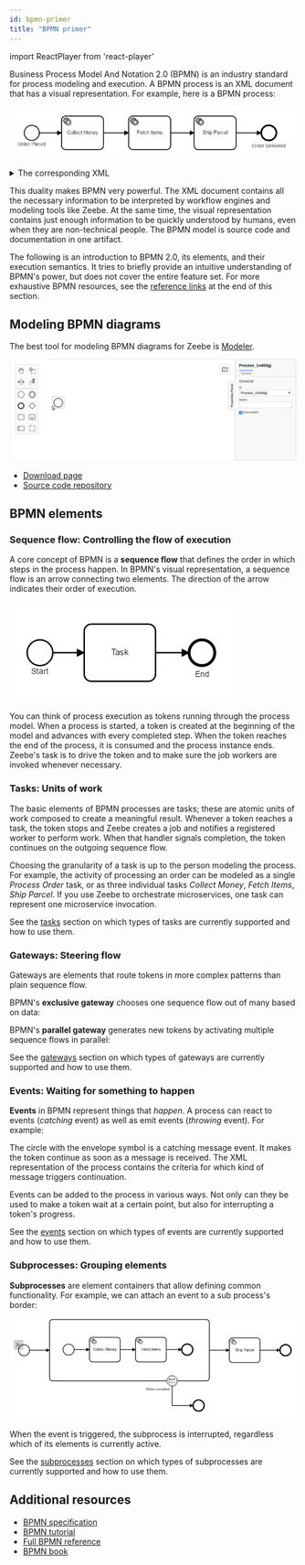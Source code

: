 ```yaml
---
id: bpmn-primer
title: "BPMN primer"
---
```


import ReactPlayer from 'react-player'

Business Process Model And Notation 2.0 (BPMN) is an industry standard for process modeling and execution. A BPMN process is an XML document that has a visual representation. For example, here is a BPMN process:

![process](assets/process.png)

<details>
  <summary>The corresponding XML</summary>
  <p>

```xml
<?xml version="1.0" encoding="UTF-8"?>
<bpmn:definitions xmlns:bpmn="http://www.omg.org/spec/BPMN/20100524/MODEL" xmlns:bpmndi="http://www.omg.org/spec/BPMN/20100524/DI" xmlns:di="http://www.omg.org/spec/DD/20100524/DI" xmlns:dc="http://www.omg.org/spec/DD/20100524/DC" xmlns:xsi="http://www.w3.org/2001/XMLSchema-instance" xmlns:zeebe="http://camunda.org/schema/zeebe/1.0" id="Definitions_1" targetNamespace="http://bpmn.io/schema/bpmn" exporter="Camunda Modeler" exporterVersion="0.1.0">
  <bpmn:process id="Process_1" isExecutable="true">
    <bpmn:startEvent id="StartEvent_1" name="Order Placed">
      <bpmn:outgoing>SequenceFlow_1bq1azi</bpmn:outgoing>
    </bpmn:startEvent>
    <bpmn:sequenceFlow id="SequenceFlow_1bq1azi" sourceRef="StartEvent_1" targetRef="Task_1f47b9v" />
    <bpmn:sequenceFlow id="SequenceFlow_09hqjpg" sourceRef="Task_1f47b9v" targetRef="Task_1109y9g" />
    <bpmn:sequenceFlow id="SequenceFlow_1ea1mpb" sourceRef="Task_1109y9g" targetRef="Task_00moy91" />
    <bpmn:endEvent id="EndEvent_0a27csw" name="Order Delivered">
      <bpmn:incoming>SequenceFlow_0ojoaqz</bpmn:incoming>
    </bpmn:endEvent>
    <bpmn:sequenceFlow id="SequenceFlow_0ojoaqz" sourceRef="Task_00moy91" targetRef="EndEvent_0a27csw" />
    <bpmn:serviceTask id="Task_1f47b9v" name="Collect Money">
      <bpmn:extensionElements>
        <zeebe:taskDefinition type="collect-money" retries="3" />
      </bpmn:extensionElements>
      <bpmn:incoming>SequenceFlow_1bq1azi</bpmn:incoming>
      <bpmn:outgoing>SequenceFlow_09hqjpg</bpmn:outgoing>
    </bpmn:serviceTask>
    <bpmn:serviceTask id="Task_1109y9g" name="Fetch Items">
      <bpmn:extensionElements>
        <zeebe:taskDefinition type="fetch-items" retries="3" />
      </bpmn:extensionElements>
      <bpmn:incoming>SequenceFlow_09hqjpg</bpmn:incoming>
      <bpmn:outgoing>SequenceFlow_1ea1mpb</bpmn:outgoing>
    </bpmn:serviceTask>
    <bpmn:serviceTask id="Task_00moy91" name="Ship Parcel">
      <bpmn:extensionElements>
        <zeebe:taskDefinition type="ship-parcel" retries="3" />
      </bpmn:extensionElements>
      <bpmn:incoming>SequenceFlow_1ea1mpb</bpmn:incoming>
      <bpmn:outgoing>SequenceFlow_0ojoaqz</bpmn:outgoing>
    </bpmn:serviceTask>
  </bpmn:process>
  <bpmndi:BPMNDiagram id="BPMNDiagram_1">
    <bpmndi:BPMNPlane id="BPMNPlane_1" bpmnElement="Process_1">
      <bpmndi:BPMNShape id="_BPMNShape_StartEvent_2" bpmnElement="StartEvent_1">
        <dc:Bounds x="191" y="102" width="36" height="36" />
        <bpmndi:BPMNLabel>
          <dc:Bounds x="175" y="138" width="68" height="12" />
        </bpmndi:BPMNLabel>
      </bpmndi:BPMNShape>
      <bpmndi:BPMNEdge id="SequenceFlow_1bq1azi_di" bpmnElement="SequenceFlow_1bq1azi">
        <di:waypoint xsi:type="dc:Point" x="227" y="120" />
        <di:waypoint xsi:type="dc:Point" x="280" y="120" />
        <bpmndi:BPMNLabel>
          <dc:Bounds x="253.5" y="99" width="0" height="12" />
        </bpmndi:BPMNLabel>
      </bpmndi:BPMNEdge>
      <bpmndi:BPMNEdge id="SequenceFlow_09hqjpg_di" bpmnElement="SequenceFlow_09hqjpg">
        <di:waypoint xsi:type="dc:Point" x="380" y="120" />
        <di:waypoint xsi:type="dc:Point" x="440" y="120" />
        <bpmndi:BPMNLabel>
          <dc:Bounds x="410" y="99" width="0" height="12" />
        </bpmndi:BPMNLabel>
      </bpmndi:BPMNEdge>
      <bpmndi:BPMNEdge id="SequenceFlow_1ea1mpb_di" bpmnElement="SequenceFlow_1ea1mpb">
        <di:waypoint xsi:type="dc:Point" x="540" y="120" />
        <di:waypoint xsi:type="dc:Point" x="596" y="120" />
        <bpmndi:BPMNLabel>
          <dc:Bounds x="568" y="99" width="0" height="12" />
        </bpmndi:BPMNLabel>
      </bpmndi:BPMNEdge>
      <bpmndi:BPMNShape id="EndEvent_0a27csw_di" bpmnElement="EndEvent_0a27csw">
        <dc:Bounds x="756" y="102" width="36" height="36" />
        <bpmndi:BPMNLabel>
          <dc:Bounds x="734" y="142" width="81" height="12" />
        </bpmndi:BPMNLabel>
      </bpmndi:BPMNShape>
      <bpmndi:BPMNEdge id="SequenceFlow_0ojoaqz_di" bpmnElement="SequenceFlow_0ojoaqz">
        <di:waypoint xsi:type="dc:Point" x="696" y="120" />
        <di:waypoint xsi:type="dc:Point" x="756" y="120" />
        <bpmndi:BPMNLabel>
          <dc:Bounds x="726" y="99" width="0" height="12" />
        </bpmndi:BPMNLabel>
      </bpmndi:BPMNEdge>
      <bpmndi:BPMNShape id="ServiceTask_0lao700_di" bpmnElement="Task_1f47b9v">
        <dc:Bounds x="280" y="80" width="100" height="80" />
      </bpmndi:BPMNShape>
      <bpmndi:BPMNShape id="ServiceTask_0eetpqx_di" bpmnElement="Task_1109y9g">
        <dc:Bounds x="440" y="80" width="100" height="80" />
      </bpmndi:BPMNShape>
      <bpmndi:BPMNShape id="ServiceTask_09won99_di" bpmnElement="Task_00moy91">
        <dc:Bounds x="596" y="80" width="100" height="80" />
      </bpmndi:BPMNShape>
    </bpmndi:BPMNPlane>
  </bpmndi:BPMNDiagram>
</bpmn:definitions>
```

  </p>
</details>

This duality makes BPMN very powerful. The XML document contains all the necessary information to be interpreted by workflow engines and modeling tools like Zeebe. At the same time, the visual representation contains just enough information to be quickly understood by humans, even when they are non-technical people. The BPMN model is source code and documentation in one artifact.

The following is an introduction to BPMN 2.0, its elements, and their execution semantics. It tries to briefly provide an intuitive understanding of BPMN's power, but does not cover the entire feature set. For more exhaustive BPMN resources, see the [reference links](#additional-resources) at the end of this section.

## Modeling BPMN diagrams

The best tool for modeling BPMN diagrams for Zeebe is [Modeler](../about.md).

![overview](./assets/modeler.gif)

- [Download page](https://camunda.com/download/modeler/)
- [Source code repository](https://github.com/camunda/camunda-modeler)

## BPMN elements

### Sequence flow: Controlling the flow of execution

A core concept of BPMN is a **sequence flow** that defines the order in which steps in the process happen. In BPMN's visual representation, a sequence flow is an arrow connecting two elements. The direction of the arrow indicates their order of execution.

![sequence flow](./assets/sequenceflow.png)

You can think of process execution as tokens running through the process model. When a process is started, a token is created at the beginning of the model and advances with every completed step. When the token reaches the end of the process, it is consumed and the process instance ends. Zeebe's task is to drive the token and to make sure the job workers are invoked whenever necessary.

<center>
<ReactPlayer
playing
loop
playsinline
height="200px"
url={[
{src: '/videos/sequenceflow.mp4', type: 'video/mp4'}
]}
/>
</center>

### Tasks: Units of work

The basic elements of BPMN processes are tasks; these are atomic units of work composed to create a meaningful result. Whenever a token reaches a task, the token stops and Zeebe creates a job and notifies a registered worker to perform work. When that handler signals completion, the token continues on the outgoing sequence flow.

<center>
<ReactPlayer
playing
loop
playsinline
height="300px"
url={[
{src: '/videos/tasks.mp4', type: 'video/mp4'}
]}
/>
</center>

Choosing the granularity of a task is up to the person modeling the process. For example, the activity of processing an order can be modeled as a single _Process Order_ task, or as three individual tasks _Collect Money_, _Fetch Items_, _Ship Parcel_. If you use Zeebe to orchestrate microservices, one task can represent one microservice invocation.

See the [tasks](tasks.md) section on which types of tasks are currently supported and how to use them.

### Gateways: Steering flow

Gateways are elements that route tokens in more complex patterns than plain sequence flow.

BPMN's **exclusive gateway** chooses one sequence flow out of many based on data:

<center>
<ReactPlayer
playing
loop
playsinline
height="300px"
url={[
{src: '/videos/exclusive-gw.mp4', type: 'video/mp4'}
]}
/>
</center>

BPMN's **parallel gateway** generates new tokens by activating multiple sequence flows in parallel:

<center>
<ReactPlayer
playing
loop
playsinline
height="300px"
url={[
{src: '/videos/parallel-gw.mp4', type: 'video/mp4'}
]}
/>
</center>

See the [gateways](gateways.md) section on which types of gateways are currently supported and how to use them.

### Events: Waiting for something to happen

**Events** in BPMN represent things that _happen_. A process can react to events (_catching_ event) as well as emit events (_throwing_ event). For example:

<center>
<ReactPlayer
playing
loop
playsinline
height="300px"
url={[
{src: '/videos/catch-event.mp4', type: 'video/mp4'}
]}
/>
</center>

The circle with the envelope symbol is a catching message event. It makes the token continue as soon as a message is received. The XML representation of the process contains the criteria for which kind of message triggers continuation.

Events can be added to the process in various ways. Not only can they be used to make a token wait at a certain point, but also for interrupting a token's progress.

See the [events](events.md) section on which types of events are currently supported and how to use them.

### Subprocesses: Grouping elements

**Subprocesses** are element containers that allow defining common functionality. For example, we can attach an event to a sub process's border:

![payload](./assets/sub-process.gif)

When the event is triggered, the subprocess is interrupted, regardless which of its elements is currently active.

See the [subprocesses](subprocesses.md) section on which types of subprocesses are currently supported and how to use them.

## Additional resources

- [BPMN specification](http://www.bpmn.org/)
- [BPMN tutorial](https://camunda.com/bpmn/)
- [Full BPMN reference](https://camunda.com/bpmn/reference/)
- [BPMN book](https://www.amazon.com/dp/1086302095/)
